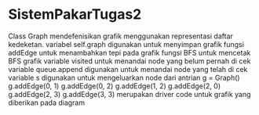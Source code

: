 # SistemPakarTugas2
Class Graph mendefenisikan grafik menggunakan representasi daftar kedeketan. 
variabel self.graph digunakan untuk menyimpan grafik 
fungsi addEdge untuk menambahkan tepi pada grafik 
fungsi BFS untuk mencetak BFS grafik 
variable visited untuk menandai node yang belum pernah di cek 
variable queue.append digunakan untuk menandai node yang telah di cek
variable s digunakan untuk mengeluarkan node dari antrian
g = Graph()
g.addEdge(0, 1)
g.addEdge(0, 2)
g.addEdge(1, 2)
g.addEdge(2, 0)
g.addEdge(2, 3)
g.addEdge(3, 3)
merupakan driver code untuk grafik yang diberikan pada diagram 
